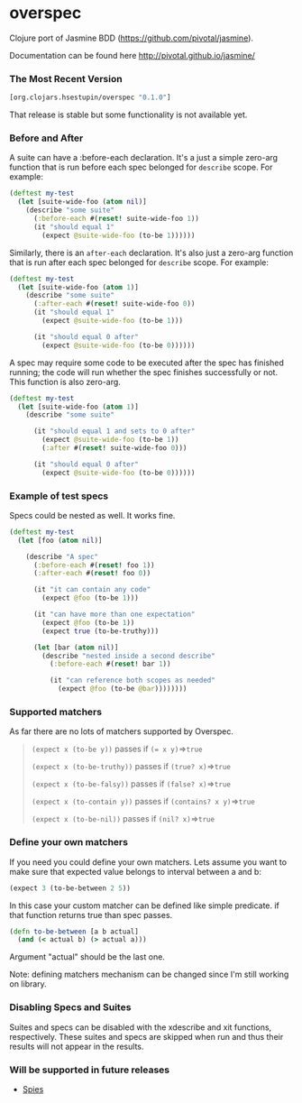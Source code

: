 overspec
========

Clojure port of Jasmine BDD (https://github.com/pivotal/jasmine).

Documentation can be found here http://pivotal.github.io/jasmine/

### The Most Recent Version

``` clojure
[org.clojars.hsestupin/overspec "0.1.0"]
```

That release is stable but some functionality is not available yet.

### Before and After

A suite can have a :before-each declaration. It's a just a simple zero-arg function that is run before each spec belonged for `describe` scope. For example:

```clojure
(deftest my-test
  (let [suite-wide-foo (atom nil)]
    (describe "some suite"
      (:before-each #(reset! suite-wide-foo 1))
      (it "should equal 1"
        (expect @suite-wide-foo (to-be 1))))))
```

Similarly, there is an `after-each` declaration. It's also just a zero-arg function that is run after each spec belonged for `describe` scope. For example:

```clojure
(deftest my-test
  (let [suite-wide-foo (atom 1)]
    (describe "some suite"
      (:after-each #(reset! suite-wide-foo 0))
      (it "should equal 1"
        (expect @suite-wide-foo (to-be 1)))

      (it "should equal 0 after"
        (expect @suite-wide-foo (to-be 0))))))
```

A spec may require some code to be executed after the spec has finished running; the code will run whether the spec finishes successfully or not. This function is also zero-arg.

```clojure
(deftest my-test
  (let [suite-wide-foo (atom 1)]
    (describe "some suite"

      (it "should equal 1 and sets to 0 after"
        (expect @suite-wide-foo (to-be 1))
        (:after #(reset! suite-wide-foo 0)))

      (it "should equal 0 after"
        (expect @suite-wide-foo (to-be 0))))))
```

### Example of test specs

Specs could be nested as well. It works fine.

```clojure
(deftest my-test
  (let [foo (atom nil)]

    (describe "A spec"
      (:before-each #(reset! foo 1))
      (:after-each #(reset! foo 0))

      (it "it can contain any code"
        (expect @foo (to-be 1)))

      (it "can have more than one expectation"
        (expect @foo (to-be 1))
        (expect true (to-be-truthy)))

      (let [bar (atom nil)]
        (describe "nested inside a second describe"
          (:before-each #(reset! bar 1))

          (it "can reference both scopes as needed"
            (expect @foo (to-be @bar))))))))
```

### Supported matchers

As far there are no lots of matchers supported by Overspec.

>`(expect x (to-be y))` passes if `(= x y)`=>`true`
>
>`(expect x (to-be-truthy))` passes if `(true? x)`=>`true`
>
>`(expect x (to-be-falsy))` passes if `(false? x)`=>`true`
>
>`(expect x (to-contain y))` passes if `(contains? x y)`=>`true`
>
>`(expect x (to-be-nil))` passes if `(nil? x)`=>`true`

### Define your own matchers

If you need you could define your own matchers. Lets assume you want to make sure that expected value belongs to interval between a and b:

```clojure
(expect 3 (to-be-between 2 5))
```

In this case your custom matcher can be defined like simple predicate. if that function returns true than spec passes.
```clojure
(defn to-be-between [a b actual]
  (and (< actual b) (> actual a)))
```

Argument "actual" should be the last one.

Note: defining matchers mechanism can be changed since I'm still working on library.

### Disabling Specs and Suites

Suites and specs can be disabled with the xdescribe and xit functions, respectively. These suites and specs are skipped when run and thus their results will not appear in the results.

### Will be supported in future releases

- [Spies](http://pivotal.github.io/jasmine/#section-Spies)
